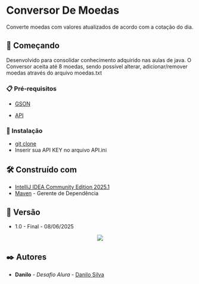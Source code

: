 # Conversor De Moedas

Converte moedas com valores atualizados de acordo com a cotação do dia.

## 🚀 Começando

Desenvolvido para consolidar conhecimento adquirido nas aulas de java.
O Conversor aceita até 8 moedas, sendo possível alterar, adicionar/remover moedas através do arquivo moedas.txt

### 📋 Pré-requisitos

* [GSON](https://mvnrepository.com/artifact/com.google.code.gson/gson/2.13.1) 

* [API](https://www.exchangerate-api.com/) 

### 🔧 Instalação

* [git clone](https://github.com/DSS181/conversordemoedas.git) 
* Inserir sua API KEY no arquivo API.ini

## 🛠️ Construído com

* [IntelliJ IDEA Community Edition 2025.1](https://www.jetbrains.com/pt-br/idea/) 
* [Maven](https://maven.apache.org/) - Gerente de Dependência

## 📌 Versão

* 1.0 - Final - 08/06/2025
<p align="center">
<img loading="lazy" src="http://img.shields.io/static/v1?label=STATUS&message=CONCLUIDO&color=GREEN&style=for-the-badge"/>
</p> 

## ✒️ Autores

* **Danilo** - *Desafio Alura* - [Danilo Silva](https://github.com/DSS181)
